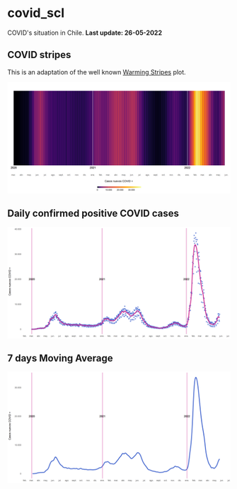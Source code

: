 # covid_scl

COVID's situation in Chile. **Last update: 26-05-2022**

## COVID stripes

This is an adaptation of the well known [Warming Stripes](https://en.wikipedia.org/wiki/Warming_stripes) plot.

![](plots/covid_stripes.png)

## Daily confirmed positive COVID cases

![](plots/covid_spline.png)

## 7 days Moving Average

![](plots/moving_average_7d.png)
